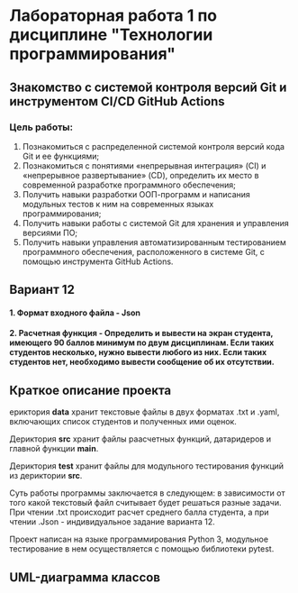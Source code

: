 # Лабораторная работа 1 по дисциплине "Технологии программирования"

## Знакомство с системой контроля версий Git и инструментом CI/CD GitHub Actions

### Цель работы:
1. Познакомиться c распределенной системой контроля версий кода Git и ее функциями;
2. Познакомиться с понятиями «непрерывная интеграция» (CI) и «непрерывное развертывание»
(CD), определить их место в современной разработке программного обеспечения;
3. Получить навыки разработки ООП-программ и написания модульных тестов к ним на
современных языках программирования;
4. Получить навыки работы с системой Git для хранения и управления версиями ПО;
5. Получить навыки управления автоматизированным тестированием программного обеспечения,
расположенного в системе Git, с помощью инструмента GitHub Actions.

## Вариант 12
#### 1. Формат входного файла - Json
#### 2. Расчетная функция - Определить и вывести на экран студента, имеющего 90 баллов минимум по двум дисциплинам. Если таких студентов несколько, нужно вывести любого из них. Если таких студентов нет, необходимо вывести сообщение об их отсутствии.

## Краткое описание проекта

ериктория **data** хранит текстовые файлы в двух форматах .txt и .yaml, включающих список студентов и полученных ими оценок.

Дериктория **src** хранит файлы раасчетных функций, датаридеров и главной функции **main**.

Дериктория **test** хранит файлы для модульного тестирования функций из дериктории **src**.

Суть работы программы заключается в следующем: в зависимости от того какой текстовый файл 
считывает будет решаться разные задачи. При чтении .txt происходит расчет среднего балла студента, а при чтении .Json -
индивидуальное задание варианта 12.

Проект написан на языке программирования Python 3, модульное тестирование в нем
осуществляется с помощью библиотеки pytest. 

## UML-диаграмма классов